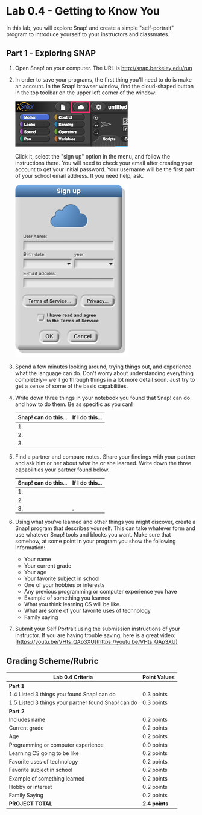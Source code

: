# Lab 0.4 - Getting to Know You

In this lab, you will explore Snap! and create a simple "self-portrait" program to introduce yourself to your instructors and classmates.

## Part 1 - Exploring SNAP

1. Open Snap! on your computer.  The URL is http://snap.berkeley.edu/run

2. In order to save your programs, the first thing you'll need to do is make an account. In the Snap! browser window, find the cloud-shaped button in the top toolbar on the upper left corner of the window:

    ![The cloud menu button](images/snap_cloud.png)

    Click it, select the "sign up" option in the menu, and follow the instructions there. You will need to check your email after creating your account to get your initial password.  Your username will be the first part of your school email address.  If you need help, ask.

    ![Sign up window](images/sign_up_page.png)

3. Spend a few minutes looking around, trying things out, and experience what the language can do. Don't worry about understanding everything completely-- we'll go through things in a lot more detail soon. Just try to get a sense of some of the basic capabilities.

4. Write down three things in your notebook you found that Snap! can do and how to do them. Be as specific as you can!

     | Snap! can do this...| If I do this... |
     | --- | --- |
     | 1.  |     |
     | 2.  |     |
     | 3.  |   |

5. Find a partner and compare notes.  Share your findings with your partner and ask him or her about what he or she learned.  Write down the three capabilities your partner found below.

     | Snap! can do this... | If I do this... |
     | --- | --- |
     | 1.  |     |
     | 2.  |     |
     | 3.  | .   |

6. Using what you've learned and other things you might discover, create a Snap! program that describes yourself. This can take whatever form and use whatever Snap! tools and blocks you want. Make sure that somehow, at some point in your program you show the following information:

    * Your name
    * Your current grade
    * Your age
    * Your favorite subject in school
    * One of your hobbies or interests
    * Any previous programming or computer experience you have
    * Example of something you learned
    * What you think learning CS will be like.
    * What are some of your favorite uses of technology
    * Family saying

7. Submit your Self Portrait using the submission instructions of your instructor. If you are having trouble saving, here is a great video:  [https://youtu.be/VHts_QAp3XU](https://youtu.be/VHts_QAp3XU)

## Grading Scheme/Rubric

| **Lab 0.4 Criteria**                   |  Point Values       |
| -------------------------------------- | -------------- |
| **Part 1** | |
| 1.4 Listed 3 things you found Snap! can do                     | 0.3 points     |
| 1.5 Listed 3 things your partner found Snap! can do            | 0.3 points     |
| **Part 2**                                                        |                |
| Includes name                                                 | 0.2 points     |
| Current grade                                                 | 0.2 points     |
| Age                                                           | 0.2 points     |
| Programming or computer experience                            | 0.0 points     |
| Learning CS going to be like                                  | 0.2 points     |
| Favorite uses of technology                                   | 0.2 points     |
| Favorite subject in school                                    | 0.2 points     |
| Example of something learned                                  | 0.2 points     |
| Hobby or interest                                             | 0.2 points     |
| Family Saying                                                 | 0.2 points     |
| **PROJECT TOTAL**                                             | **2.4 points** |
